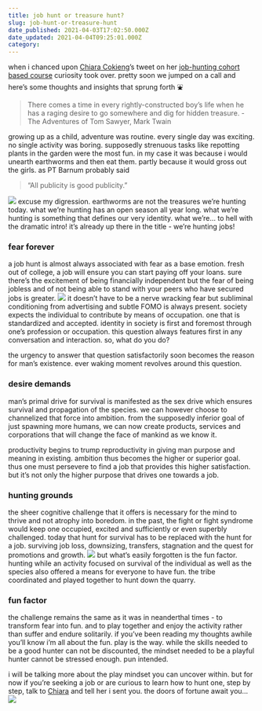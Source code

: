 ```yaml
---
title: job hunt or treasure hunt?
slug: job-hunt-or-treasure-hunt
date_published: 2021-04-03T17:02:50.000Z
date_updated: 2021-04-04T09:25:01.000Z
category: 
---
```

when i chanced upon [Chiara Cokieng](https://chiaracokieng.com/)’s tweet on her [job-hunting cohort based course](https://twitter.com/chiaracokieng/status/1363428702760108034?s=21) 
curiosity took over. pretty soon we jumped on a call and here’s some thoughts and insights that sprung forth ⛲️

> There comes a time in every rightly-constructed boy’s life when he has a raging desire to go somewhere and dig for hidden treasure. - The Adventures of Tom Sawyer, Mark Twain

growing up as a child, adventure was routine. every single day was exciting. no single activity was boring. supposedly strenuous tasks like repotting plants in the garden were the most fun. in my case it was because i would unearth earthworms and then eat them. partly because it would gross out the girls. as PT Barnum probably said 

> “All publicity is good publicity.”

![](https://images.unsplash.com/photo-1612257998531-70e0d0a15f6d?crop=entropy&amp;cs=tinysrgb&amp;fit=max&amp;fm=jpg&amp;ixid=MnwxNDIyNzR8MHwxfHNlYXJjaHwyfHx0cmVhc3VyZSUyMGh1bnR8ZW58MHx8fHwxNjE3NTEwNjAx&amp;ixlib=rb-1.2.1&amp;q=80&amp;w=1080)
excuse my digression. earthworms are not the treasures we’re hunting today. what we’re hunting has an open season all year long. what we’re hunting is something that defines our very identity. what we’re… to hell with the dramatic intro! it’s already up there in the title - we’re hunting jobs!

### fear forever

a job hunt is almost always associated with fear as a base emotion. fresh out of college, a job will ensure you can start paying off your loans. sure there’s the excitement of being financially independent but the fear of being jobless and of not being able to stand with your peers who have secured jobs is greater.
![](https://images.unsplash.com/photo-1611673982975-b68f09c3d9c8?crop=entropy&amp;cs=tinysrgb&amp;fit=max&amp;fm=jpg&amp;ixid=MnwxNDIyNzR8MHwxfHNlYXJjaHw1N3x8ZmVhcnxlbnwwfHx8fDE2MTYwMzk1NzE&amp;ixlib=rb-1.2.1&amp;q=80&amp;w=1080)
it doesn’t have to be a nerve wracking fear but subliminal conditioning from advertising and subtle FOMO is always present. society expects the individual to contribute by means of occupation. one that is standardized and accepted. identity in society is first and foremost through one’s profession or occupation. this question always features first in any conversation and interaction. so, what do you do?

the urgency to answer that question satisfactorily soon becomes the reason for man’s existence. ever waking moment revolves around this question.

### desire demands

man’s primal drive for survival is manifested as the sex drive which ensures survival and propagation of the species. we can however choose to channelized that force into ambition. from the supposedly inferior goal of just spawning more humans, we can now create products, services and corporations that will change the face of mankind as we know it.

productivity begins to trump reproductivity in giving man purpose and meaning in existing. ambition thus becomes the higher or superior goal. thus one must persevere to find a job that provides this higher satisfaction. but it’s not only the higher purpose that drives one towards a job.

### hunting grounds

the sheer cognitive challenge that it offers is necessary for the mind to thrive and not atrophy into boredom. in the past, the fight or fight syndrome would keep one occupied, excited and sufficiently or even superbly challenged. today that hunt for survival has to be replaced with the hunt for a job. surviving job loss, downsizing, transfers, stagnation and the quest for promotions and growth.
![](https://images.unsplash.com/photo-1610748604799-dbec8cc22cd5?crop=entropy&amp;cs=tinysrgb&amp;fit=max&amp;fm=jpg&amp;ixid=MnwxNDIyNzR8MHwxfHNlYXJjaHwxNHx8aHVudGluZ3xlbnwwfHx8fDE2MTYwNDA2Nzg&amp;ixlib=rb-1.2.1&amp;q=80&amp;w=1080)
but what’s easily forgotten is the fun factor. hunting while an activity focused on survival of the individual as well as the species also offered a means for everyone to have fun. the tribe coordinated and played together to hunt down the quarry.

### fun factor

the challenge remains the same as it was in neanderthal times - to transform fear into fun. and to play together and enjoy the activity rather than suffer and endure solitarily. if you’ve been reading my thoughts awhile you’ll know i’m all about the fun. play is the way. while the skills needed to be a good hunter can not be discounted, the mindset needed to be a playful hunter cannot be stressed enough. pun intended.

i will be talking more about the play mindset you can uncover within. but for now if you’re seeking a job or are curious to learn how to hunt one, step by step, talk to [Chiara](https://twitter.com/chiaracokieng) and tell her i sent you. the doors of fortune await you…
![](https://images.unsplash.com/photo-1526328828355-69b01701ca6a?crop=entropy&amp;cs=tinysrgb&amp;fit=max&amp;fm=jpg&amp;ixid=MnwxNDIyNzR8MHwxfHNlYXJjaHwzN3x8aW50ZXJ2aWV3fGVufDB8fHx8MTYxNzUxMDY4NQ&amp;ixlib=rb-1.2.1&amp;q=80&amp;w=1080)
